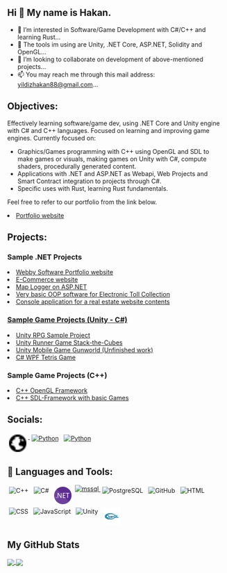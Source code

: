 Hi 👋 My name is Hakan.
------------------------------
- 👀 I’m interested in Software/Game Development with C#/C++ and learning Rust...
- 🌱 The tools im using are Unity, .NET Core, ASP.NET, Solidity and OpenGL...
- 💞️ I’m looking to collaborate on development of above-mentioned projects...
- 📫 You may reach me through this mail address: yildizhakan88@gmail.com...

## Objectives:
Effectively learning software/game dev, using .NET Core and Unity engine with C# and C++ languages. Focused on learning and improving game engines. Currently focused on:
- Graphics/Games programming with C++ using OpenGL and SDL to make games or visuals, making games on Unity with C#, compute shaders, procedurally generated content.
- Applications with .NET and ASP.NET as Webapi, Web Projects and Smart Contract integration to projects through C#.
- Specific uses with Rust, learning Rust fundamentals.

Feel free to refer to our portfolio from the link below.
<li><a href="https://webbysoftinit.com/">Portfolio website</a></li>

## Projects:
### Sample .NET Projects
<li><a href="https://github.com/Hakkology/WebbySoftware">Webby Software Portfolio website</a></li>
<li><a href="https://github.com/Hakkology/E-Commerce-Website">E-Commerce website</a></li>
<li><a href="https://github.com/Hakkology/MapLogger">Map Logger on ASP.NET</li>
<li><a href="https://github.com/Hakkology/Electronic-Toll-Collection-System">Very basic OOP software for Electronic Toll Collection</li>
<li><a href="https://github.com/Hakkology/Real-Estate-Site-Concept">Console application for a real estate website contents</li>

### Sample Game Projects (Unity - C#)
<li><a href="https://github.com/Hakkology/Under-the-Rift-s-Shadow">Unity RPG Sample Project</a></li>
<li><a href="https://github.com/Hakkology/Stack-the-Cubes">Unity Runner Game Stack-the-Cubes</a></li>
<li><a href="https://github.com/Hakkology/Gun-World">Unity Mobile Game Gunworld (Unfinished work)</a></li>
<li><a href="https://github.com/Hakkology/Tetris-Game">C# WPF Tetris Game</a></li>

### Sample Game Projects (C++)
<li><a href="https://github.com/Hakkology/OpenGL-Framework">C++ OpenGL Framework</a></li>
<li><a href="https://github.com/Hakkology/SDL-Framework-Implementation">C++ SDL-Framework with basic Games</a></li>

## Socials:
<p align="left">
 <a href="https://github.com/Hakkology/" target="_blank" rel="noopener noreferrer"> <img src="https://raw.githubusercontent.com/iconic/open-iconic/master/svg/globe.svg" alt="Python" height="40" style="vertical-align:top; margin:4px"> </a>
 <a href="https://www.linkedin.com/in/hakan-yildiz-029845132/" target="_blank" rel="noopener noreferrer"> <img src="https://cdn.jsdelivr.net/npm/simple-icons@v3/icons/linkedin.svg" alt="Python" height="40" style="vertical-align:top; margin:4px"></a>
 <a href="mailto:yildizhakan88@gmail.com"> <img src="https://cdn.jsdelivr.net/npm/simple-icons@v3/icons/gmail.svg" alt="Python" height="40" style="vertical-align:top; margin:4px"></a>
</p>

## 🧰 Languages and Tools:
<p align="left">
  <img src="https://raw.githubusercontent.com/isocpp/logos/master/cpp_logo.png" alt="C++" height="40" style="vertical-align:top; margin:4px">
  <img src="https://seeklogo.com/images/C/c-sharp-c-logo-02F17714BA-seeklogo.com.png" alt="C#" height="40" style="vertical-align:top; margin:4px">
  <img src="https://raw.githubusercontent.com/github/explore/80688e429a7d4ef2fca1e82350fe8e3517d3494d/topics/dotnet/dotnet.png" alt=".NET" height="40" style="vertical-align:top; margin:4px">
 <a href="https://www.microsoft.com/en-us/sql-server" target="_blank" rel="noreferrer"> <img src="https://www.svgrepo.com/show/303229/microsoft-sql-server-logo.svg" alt="mssql" width="40" height="40"/> </a> 
  <img src="https://www.postgresql.org/media/img/about/press/elephant.png" alt="PostgreSQL" height="40" style="vertical-align:top; margin:4px">
  <img src="https://github.githubassets.com/images/modules/logos_page/GitHub-Mark.png" alt="GitHub" height="40" style="vertical-align:top; margin:4px">
  <img src="https://cdn.iconscout.com/icon/free/png-256/html5-40-1175193.png" alt="HTML" height="40" style="vertical-align:top; margin:4px">
  <img src="https://cdn.iconscout.com/icon/free/png-256/css3-9-1175237.png" alt="CSS" height="40" style="vertical-align:top; margin:4px">
  <img src="https://cdn.iconscout.com/icon/free/png-256/javascript-1-225993.png" alt="JavaScript" height="40" style="vertical-align:top; margin:4px">
  <img src="https://cdn.iconscout.com/icon/free/png-256/unity-5-555544.png" alt="Unity" height="40" style="vertical-align:top; margin:4px">
  <img src="Images/opengl.png" alt="OpenGL" height="40" style="vertical-align:top; margin:4px">
</p>

## <b>My GitHub Stats</b>
<a href="https://github.com/Hakkology/github-readme-stats">
  <img height=200 align="center" src="https://github-readme-stats.vercel.app/api?username=Hakkology&theme=solarized-dark" />
</a>
<a href="https://github.com/Hakkology/convoychat">
  <img height=200 align="center" src="https://github-readme-stats.vercel.app/api/top-langs?username=Hakkology&layout=compact&langs_count=8&card_width=320&hide_progress=true&theme=solarized-dark" />
</a>

<br />

<!---
Hakkology/Hakkology is a ✨ special ✨ repository because its `README.md` (this file) appears on your GitHub profile.
You can click the Preview link to take a look at your changes.
--->
